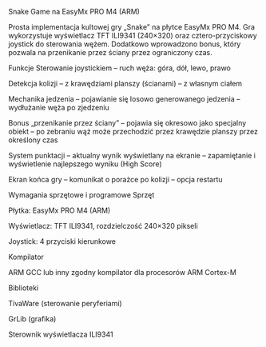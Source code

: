 Snake Game na EasyMx PRO M4 (ARM)

Prosta implementacja kultowej gry „Snake” na płytce EasyMx PRO M4. Gra wykorzystuje wyświetlacz TFT ILI9341 (240×320) oraz cztero-przyciskowy joystick do sterowania wężem. Dodatkowo wprowadzono bonus, który pozwala na przenikanie przez ściany przez ograniczony czas.

Funkcje
Sterowanie joystickiem
– ruch węża: góra, dół, lewo, prawo

Detekcja kolizji
– z krawędziami planszy (ścianami)
– z własnym ciałem

Mechanika jedzenia
– pojawianie się losowo generowanego jedzenia
– wydłużanie węża po zjedzeniu

Bonus „przenikanie przez ściany”
– pojawia się okresowo jako specjalny obiekt
– po zebraniu wąż może przechodzić przez krawędzie planszy przez określony czas

System punktacji
– aktualny wynik wyświetlany na ekranie
– zapamiętanie i wyświetlenie najlepszego wyniku (High Score)

Ekran końca gry
– komunikat o porażce po kolizji
– opcja restartu

Wymagania sprzętowe i programowe
Sprzęt

Płytka: EasyMx PRO M4 (ARM)

Wyświetlacz: TFT ILI9341, rozdzielczość 240×320 pikseli

Joystick: 4 przyciski kierunkowe

Kompilator

ARM GCC lub inny zgodny kompilator dla procesorów ARM Cortex-M

Biblioteki

TivaWare (sterowanie peryferiami)

GrLib (grafika)

Sterownik wyświetlacza ILI9341
